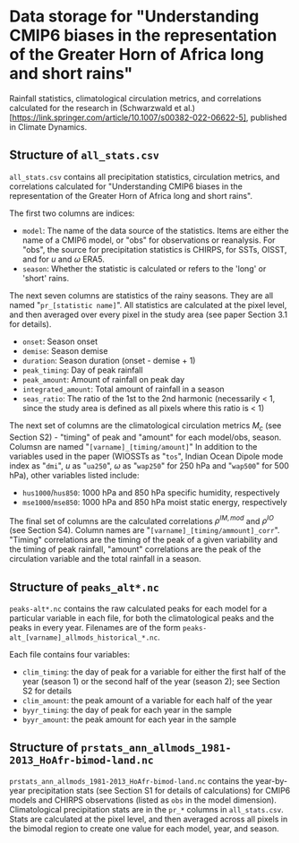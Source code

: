# Data storage for "Understanding CMIP6 biases in the representation of the Greater Horn of Africa long and short rains"
Rainfall statistics, climatological circulation metrics, and correlations calculated for the research in (Schwarzwald et al.)[https://link.springer.com/article/10.1007/s00382-022-06622-5], published in Climate Dynamics.

## Structure of `all_stats.csv`
`all_stats.csv` contains all precipitation statistics, circulation metrics, and correlations calculated for "Understanding CMIP6 biases in the representation of the Greater Horn of Africa long and short rains". 

The first two columns are indices:
- `model`: The name of the data source of the statistics. Items are either the name of a CMIP6 model, or "obs" for observations or reanalysis. For "obs", the source for precipitation statistics is CHIRPS, for SSTs, OISST, and for $u$ and $\omega$ ERA5. 
- `season`: Whether the statistic is calculated or refers to the 'long' or 'short' rains.

The next seven columns are statistics of the rainy seasons. They are all named "`pr_[statistic name]`". All statistics are calculated at the pixel level, and then averaged over every pixel in the study area (see paper Section 3.1 for details).
- `onset`: Season onset
- `demise`: Season demise
- `duration`: Season duration (onset - demise + 1)
- `peak_timing`: Day of peak rainfall 
- `peak_amount`: Amount of rainfall on peak day
- `integrated_amount`: Total amount of rainfall in a season 
- `seas_ratio`: The ratio of the 1st to the 2nd harmonic (necessarily < 1, since the study area is defined as all pixels where this ratio is < 1)

The next set of columns are the climatological circulation metrics $M_c$ (see Section S2) - "timing" of peak and "amount" for each model/obs, season. Columsn are named "`[varname]_[timing/amount]`" In addition to the variables used in the paper (WIOSSTs as "`tos`", Indian Ocean Dipole mode index as "`dmi`", $u$ as "`ua250`", $\omega$ as "`wap250`" for 250 hPa and "`wap500`" for 500 hPa), other variables listed include: 
- `hus1000`/`hus850`: 1000 hPa and 850 hPa specific humidity, respectively
- `mse1000`/`mse850`: 1000 hPa and 850 hPa moist static energy, respectively

The final set of columns are the calculated correlations $\rho^{IM,mod}$ and $\rho^{IO}$ (see Section S4). Column names are "`[varname]_[timing/ammount]_corr`". "Timing" correlations are the timing of the peak of a given variability and the timing of peak rainfall, "amount" correlations are the peak of the circulation variable and the total rainfall in a season.  

## Structure of `peaks_alt*.nc`
`peaks-alt*.nc` contains the raw calculated peaks for each model for a particular variable in each file, for both the climatological peaks and the peaks in every year. Filenames are of the form `peaks-alt_[varname]_allmods_historical_*.nc`. 

Each file contains four variables: 
- `clim_timing`: the day of peak for a variable for either the first half of the year (season 1) or the second half of the year (season 2); see Section S2 for details
- `clim_amount`: the peak amount of a variable for each half of the year
- `byyr_timing`: the day of peak for each year in the sample
- `byyr_amount`: the peak amount for each year in the sample

## Structure of `prstats_ann_allmods_1981-2013_HoAfr-bimod-land.nc`
`prstats_ann_allmods_1981-2013_HoAfr-bimod-land.nc` contains the year-by-year precipitation stats (see Section S1 for details of calculations) for CMIP6 models and CHIRPS observations (listed as `obs` in the model dimension). Climatological precipitation stats are in the `pr_*` columns in `all_stats.csv`. Stats are calculated at the pixel level, and then averaged across all pixels in the bimodal region to create one value for each model, year, and season.  
